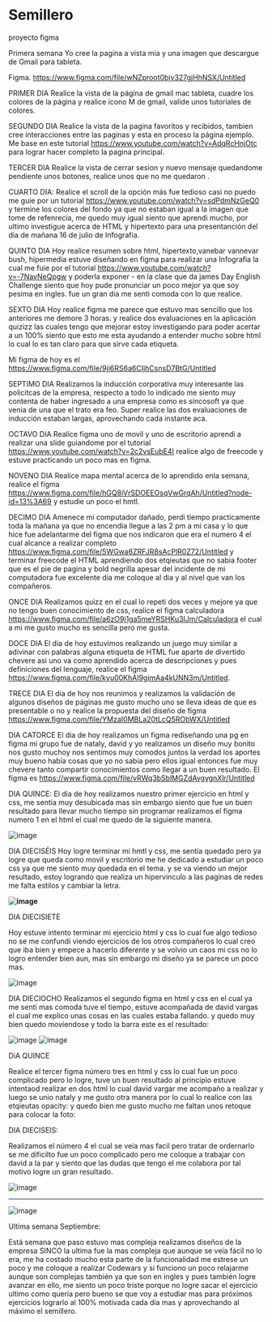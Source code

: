 # Semillero

proyecto figma

Primera semana
Yo cree la pagina a vista mia y una imagen que descargue de Gmail para tableta.

Figma.
https://www.figma.com/file/wNZproot0bjv327gjHhNSX/Untitled


PRIMER DIA
Realice la vista de la página de gmail mac tableta, cuadre los colores de la página y realice icono M de gmail, valide unos tutoriales de colores.

SEGUNDO DIA
Realice la vista de la pagina favoritos y recibidos, tambien cree interacciones entre las paginas y esta en proceso la página ejemplo.
Me base en este tutorial https://www.youtube.com/watch?v=AdqRcHnjOtc para lograr hacer completo la pagina principal.


TERCER DIA
Realice la vista de cerrar sesion y nuevo mensaje quedandome pendiente unos botones, realice unos que no me quedaron . 


CUARTO DIA:
Realice el scroll de la opción más fue tedioso casi no puedo me guie por un tutorial https://www.youtube.com/watch?v=sdPdmNzGeQ0 y termine los colores del fondo ya que no estaban igual a la imagen que tome de refenrecia, me quedo muy igual siento que aprendi mucho, por ultimo investigue acerca de HTML y hipertexto para una presentanción del dia de mañana 16 de julio de Infografia.

QUINTO DIA 
Hoy realice resumen sobre html, hipertexto,vanebar vannevar bush, hipermedia estuve diseñando en figma para realizar una Infografia la cual me fuie por el tutorial https://www.youtube.com/watch?v=-7NavNeQpgw y poderla exponer - en la clase que da james Day English Challenge siento que hoy pude pronunciar un poco mejor ya que soy pesima en ingles. fue un gran dia me senti comoda con lo que realice.

SEXTO DIA
Hoy realice figma me parece que estuvo mas sencillo que los anteriores me demore 3 horas. y realice dos evaluaciones en la aplicación quizizz las cuales tengo que mejorar estoy investigando para poder acertar a un 100% siento que esto me esta ayudando a entender mucho sobre html lo cual lo es tan claro para que sirve cada etiqueta.

Mi figma de hoy es el https://www.figma.com/file/9ji6RS6a6CIjhCsnsD7BtG/Untitled

SEPTIMO DIA
Realizamos la inducción corporativa muy interesante las policitcas de la empresa, respecto a todo lo indicado me siento muy contenta de haber ingresado a una empresa como es sincosoft ya que venia de una que el trato era feo. Super realice las dos evaluaciones de inducción estaban largas, aprovechando cada instante aca.

OCTAVO DIA 
Realice figma uno de movil y uno de escritorio aprendi a realizar una slide guiandome por el tutorial https://www.youtube.com/watch?v=2c2vsEubE4I realice algo de freecode y estuve practicando un poco mas en figma.

NOVENO DIA
Realice mapa mental acerca de lo aprendido enla semana, realice el figma https://www.figma.com/file/hGQ8iVrSDOEEOsqVwGrqAh/Untitled?node-id=13%3A69  y estudie un poco el hmtl.

DECIMO DIA
Amenece mi computador dañado, perdi tiempo practicamente toda la mañana ya que no encendia llegue a las 2 pm a mi casa  y lo que hice fue adelantarme del figma que nos indicaron que era el numero 4 el cual alcance a realizar completo https://www.figma.com/file/5WGwa6ZRFJR8sAcPlR0Z72/Untitled y terminar freecode el HTML aprendiendo dos etqieutas que no sabia footer que es el pie de pagina y bold negrilla apesar del incidente de mi computadora fue excelente dia me coloque al dia y al nivel que van los compañeros.

ONCE DIA
Realizamos quizz en el cual lo repeti dos veces y mejore ya que no tengo buen conocimiento de css, realice el figma calculadora https://www.figma.com/file/a6zO9j1ga5meYRSHKu3IJm/Calculadora el cual a mi me gusto mucho es sencilla pero me gusta.

DOCE DIA
El dia de hoy estuvimos realizando un juego muy similar a adivinar con palabras alguna etiqueta de HTML fue aparte de divertido chevere asi uno va como aprendido acerca de descripciones y pues definiciones del lenguaje, realice el figma https://www.figma.com/file/kyu00KhAI9gimAa4kUNN3m/Untitled.


TRECE DIA
El dia de hoy nos reunimos y realizamos la validación de algunos diseños de páginas me gusto mucho uno se lleva ideas de que es presentable o no y realice la propuesta del diseño de figma https://www.figma.com/file/YMzaI0MBLa20tLcQ5RObWX/Untitled


DIA CATORCE 
El dia de hoy realizamos un figma rediseñando una pg en figma mi grupo fue de nataly, david y yo realizamos un diseño muy bonito nos gusto muchoy  nos sentimos muy comodos juntos la verdad los aportes muy bueno había cosas que yo no sabia pero ellos igual entonces fue muy chevere tanto compartir conocimientos como llegar a un buen resultado. El figma es https://www.figma.com/file/vRWq3bSblMGZdAvgygnXlr/Untitled


DIA QUINCE:
El dia de hoy realizamos nuestro primer ejercicio en html y css, me sentia muy desubicada mas sin embargo siento que fue un buen resultado para llevar mucho tiempo sin programar realizamos el figma numero 1 en el html el cual me quedo de la siguiente manera.

![image](https://user-images.githubusercontent.com/58921913/127935062-9c2b3ce2-9014-422a-9fd2-5abdc5c2d813.png)

DIA DIECISÉIS
Hoy logre terminar mi hmtl y css, me sentia quedado pero ya logre que queda como movil y escritorio me he dedicado a estudiar un poco css ya que me siento muy quedada en el tema. y se va viendo un mejor resultado, estoy logrando que realiza un hipervinculo a las paginas de redes me falta estilos y cambiar la letra.

**![image](https://user-images.githubusercontent.com/58921913/128074224-b81d23a2-d1e4-44b4-8b89-48062a824318.png)**

DIA DIECISIETE

Hoy estuve intento terminar mi ejercicio html y css lo cual fue  algo tedioso no se me confundi viendo ejercicios de los otros compañeros lo cual creo que iba bien y empece a hacerlo diferente y se volvio un caos mi css no lo logro entender bien aun, mas sin embargo mi diseño ya se parece un poco mas.

![image](https://user-images.githubusercontent.com/58921913/128220108-56003d1f-d862-415d-a527-4092cc53c670.png)


DIA DIECIOCHO 
Realizamos el segundo figma en html y css en el cual ya me senti mas comoda tuve el tiempo, estuve acompañada de david vargas el cual me explico unas cosas en las cuales estaba fallando. y quedo muy bien  quedo moviendose y todo la barra este es el resultado: 

![image](https://user-images.githubusercontent.com/58921913/128574597-0a6ccfe7-0880-4790-a3f8-08a4ffc2aa0a.png)
![image](https://user-images.githubusercontent.com/58921913/128574644-6c16697f-1a86-488e-94ff-8ac4e7c43ae0.png)


DiA QUINCE

Realice el tercer figma número tres en html y css lo cual fue un poco complicado pero lo logre, tuve un buen resultado al principio estuve intentaod realizar en dos html lo cual david vargar me acompaño a realizar y luego se unio nataly y me gusto otra manera por lo cual lo realice con las etqieutas opacity:  y quedo bien   me gusto mucho me faltan unos retoque para colocar la foto:

DIA DIECISEIS:

Realizamos el número 4 el cual se veia mas facil pero tratar de ordernarlo se me dificilto fue un poco complicado pero me coloque a trabajar con david a la par y siento que las dudas que tengo el me colabora por tal motivo logre un gran resultado.



![image](https://user-images.githubusercontent.com/58921913/128784474-a0590bc9-c93e-4f6b-964d-16d00f5e54a6.png)
****

![image](https://user-images.githubusercontent.com/58921913/128784509-0b8aa46d-2995-48ff-a928-e1f03f9ee94e.png)

Ultima semana Septiembre:


Está semana que paso estuvo mas compleja realizamos diseños de la empresa SINCO la ultima fue la mas compleja que aunque se veía fácil no lo era, me ha costado mucho esta parte de la funcionalidad me estrese un poco y me coloque a realizar Codewars  y si funciono  un poco  relajarme aunque son complejas también  ya que son en ingles y pues  también logre avanzar en ello, me siento un poco triste porque no logre sacar el ejercicio ultimo como quería pero bueno se que voy a estudiar mas para próximos ejercicios lograrlo al 100% motivada cada día mas y aprovechando al máximo el semillero. 






